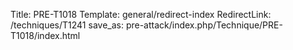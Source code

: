 Title: PRE-T1018
Template: general/redirect-index
RedirectLink: /techniques/T1241
save_as: pre-attack/index.php/Technique/PRE-T1018/index.html